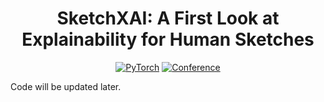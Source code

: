 <div align="center">
  
# SketchXAI: A First Look at Explainability for Human Sketches

<a href="https://pytorch.org/get-started/locally/"><img alt="PyTorch" src="https://img.shields.io/badge/PyTorch-ee4c2c?logo=pytorch&logoColor=white"></a>
[![Conference](http://img.shields.io/badge/CVPR-2023-6790AC.svg)](https://cvpr.thecvf.com/)

</div>

Code will be updated later.
